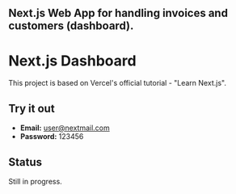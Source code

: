 ## Next.js Web App for handling invoices and customers (dashboard).
# Next.js Dashboard

This project is based on Vercel's official tutorial - "Learn Next.js".

## Try it out

- **Email:** user@nextmail.com
- **Password:** 123456

## Status

Still in progress.